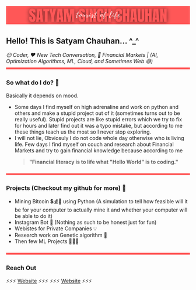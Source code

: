 <img src="satyam.png" alt="Satyam, Satyam Chauhan, Satyam Singh Chauhan, Logo, Banner"/>

## Hello! This is Satyam Chauhan... ^_^

*😊 Coder, ❤️ New Tech Conversation, 🥰 Financial Markets | (AI, Optimization Algorithms, ML, Cloud, and Sometimes Web 😅)*
<img src="satyam-horizontal-rule.png" alt="Satyam, Satyam Chauhan, Satyam Singh Chauhan, Logo, Banner" height = "5" width = "100%"/>

### So what do I do? 🤔
Basically it depends on mood.
- Some days I find myself on high adrenaline and work on python and others and make a stupid project out of it (sometimes turns out to be really useful). Stupid projects are like stupid errors which we try to fix for hours and later find out it was a typo mistake, but according to me these things teach us the most so I never stop exploring.
- I will not lie, Obviosuly I do not code whole day otherwise who is living life. Few days I find myself on couch and research about Financial Markets and try to gain financial knowledge because according to me 
  > **"Financial literacy is to life what "Hello World" is to coding."**
  
<img src="satyam-horizontal-rule.png" alt="Satyam, Satyam Chauhan, Satyam Singh Chauhan, Logo, Banner" height = "5" width = "100%"/>

### Projects (Checkout my github for more) 🤫
 - Mining Bitcoin 💲💰🤑 using Python (A simulation to tell how feasible will it be for your computer to actually mine it and whether your computer will be able to do it)
 - Instagram Bot 👀 (Nothing as such to be honest just for fun)
 - Webistes for Private Companies 💡
 - Research work on Genetic algorithm 🧐
 - Then few ML Projects 🤷🤷🤷

<img src="satyam-horizontal-rule.png" alt="Satyam, Satyam Chauhan, Satyam Singh Chauhan, Logo, Banner" height = "5" width = "100%"/>

### Reach Out

⚡⚡⚡ [Website](https://satyam9090.github.io "Basically it depends on mood.") ⚡⚡⚡
⚡⚡⚡ <a href="https://satyam9090.github.io" target="_blank">Website</a> ⚡⚡⚡

<!--
**satyam9090/satyam9090** is a ✨ _special_ ✨ repository because its `README.md` (this file) appears on your GitHub profile.
satyam-horizontal-rule.png
Here are some ideas to get you started:

- 🔭 I’m currently working on ...
- 🌱 I’m currently learning ...
- 👯 I’m looking to collaborate on ...
- 🤔 I’m looking for help with ...
- 💬 Ask me about ...
- 📫 How to reach me: ...
- 😄 Pronouns: ...
- ⚡ Fun fact: ...
-->
